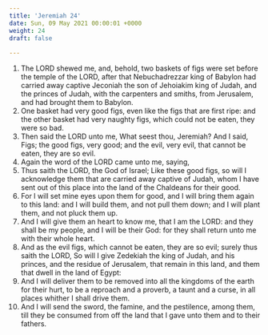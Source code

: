 ```yaml
---
title: 'Jeremiah 24'
date: Sun, 09 May 2021 00:00:01 +0000
weight: 24
draft: false
  
---
```


1. The LORD shewed me, and, behold, two baskets of figs were set before the temple of the LORD, after that Nebuchadrezzar king of Babylon had carried away captive Jeconiah the son of Jehoiakim king of Judah, and the princes of Judah, with the carpenters and smiths, from Jerusalem, and had brought them to Babylon.
2. One basket had very good figs, even like the figs that are first ripe: and the other basket had very naughty figs, which could not be eaten, they were so bad.
3. Then said the LORD unto me, What seest thou, Jeremiah? And I said, Figs; the good figs, very good; and the evil, very evil, that cannot be eaten, they are so evil.
4. Again the word of the LORD came unto me, saying,
5. Thus saith the LORD, the God of Israel; Like these good figs, so will I acknowledge them that are carried away captive of Judah, whom I have sent out of this place into the land of the Chaldeans for their good.
6. For I will set mine eyes upon them for good, and I will bring them again to this land: and I will build them, and not pull them down; and I will plant them, and not pluck them up.
7. And I will give them an heart to know me, that I am the LORD: and they shall be my people, and I will be their God: for they shall return unto me with their whole heart.
8. And as the evil figs, which cannot be eaten, they are so evil; surely thus saith the LORD, So will I give Zedekiah the king of Judah, and his princes, and the residue of Jerusalem, that remain in this land, and them that dwell in the land of Egypt:
9. And I will deliver them to be removed into all the kingdoms of the earth for their hurt, to be a reproach and a proverb, a taunt and a curse, in all places whither I shall drive them.
10. And I will send the sword, the famine, and the pestilence, among them, till they be consumed from off the land that I gave unto them and to their fathers.
